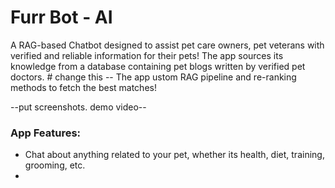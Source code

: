 # Furr Bot - AI
A RAG-based Chatbot designed to assist pet care owners, pet veterans with verified and reliable information for their pets! The app sources its knowledge from a database containing pet blogs written by verified pet doctors. # change this -- The app ustom RAG pipeline and re-ranking methods to fetch the best matches! 

--put screenshots. demo video--

### App Features: 
- Chat about anything related to your pet, whether its health, diet, training, grooming, etc.
- 
